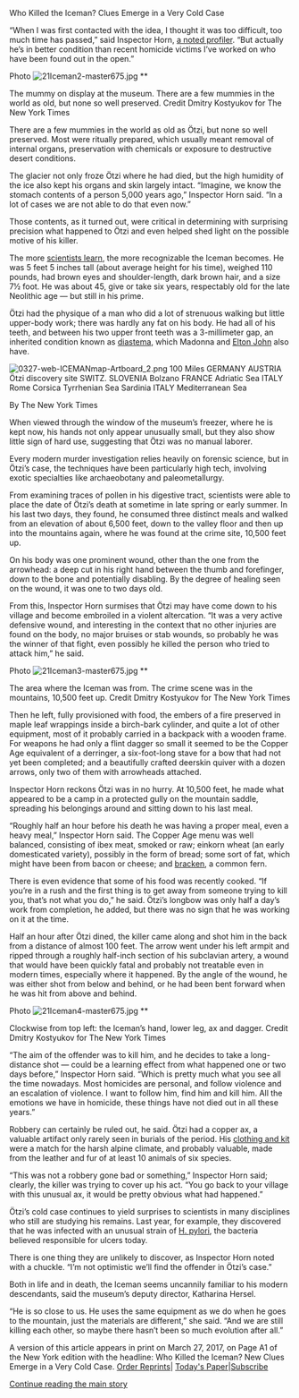 Who Killed the Iceman? Clues Emerge in a Very Cold Case

“When I was first contacted with the idea, I thought it was too difficult, too much time has passed,” said Inspector Horn, [a noted profiler](http://www.spiegel.de/international/a-serial-killer-stalks-turkish-shopkeepers-german-police-step-up-hunt-for-doener-kebab-killer-a-430710.html). “But actually he’s in better condition than recent homicide victims I’ve worked on who have been found out in the open.”

 Photo
 ![21Iceman2-master675.jpg](../_resources/38b9b8c0dc53970e520fa24af0f53546.jpg)
**

 The mummy on display at the museum. There are a few mummies in the world as old, but none so well preserved.    Credit Dmitry Kostyukov for The New York Times

There are a few mummies in the world as old as Ötzi, but none so well preserved. Most were ritually prepared, which usually meant removal of internal organs, preservation with chemicals or exposure to destructive desert conditions.

The glacier not only froze Ötzi where he had died, but the high humidity of the ice also kept his organs and skin largely intact. “Imagine, we know the stomach contents of a person 5,000 years ago,” Inspector Horn said. “In a lot of cases we are not able to do that even now.”

Those contents, as it turned out, were critical in determining with surprising precision what happened to Ötzi and even helped shed light on the possible motive of his killer.

The more [scientists learn](http://www.eurac.edu/en/research/health/iceman/conferences/Pages/3rd-Bolzano-Mummy-Congress-oetzi-25-years-of-research.aspx), the more recognizable the Iceman becomes. He was 5 feet 5 inches tall (about average height for his time), weighed 110 pounds, had brown eyes and shoulder-length, dark brown hair, and a size 7½ foot. He was about 45, give or take six years, respectably old for the late Neolithic age — but still in his prime.

Ötzi had the physique of a man who did a lot of strenuous walking but little upper-body work; there was hardly any fat on his body. He had all of his teeth, and between his two upper front teeth was a 3-millimeter gap, an inherited condition known as [diastema](https://en.oxforddictionaries.com/definition/diastema), which Madonna and [Elton John](https://www.pinterest.com/pin/535858055641074968/) also have.

![0327-web-ICEMANmap-Artboard_2.png](../_resources/17a291a1b72cce05a96b94a707b8a0aa.png)
100 Miles
GERMANY
AUSTRIA
Ötzi discovery site
SWITZ.
SLOVENIA
Bolzano
FRANCE
Adriatic
Sea
ITALY
Rome
Corsica
Tyrrhenian Sea
Sardinia
ITALY
Mediterranean Sea

By The New York Times

When viewed through the window of the museum’s freezer, where he is kept now, his hands not only appear unusually small, but they also show little sign of hard use, suggesting that Ötzi was no manual laborer.

Every modern murder investigation relies heavily on forensic science, but in Ötzi’s case, the techniques have been particularly high tech, involving exotic specialties like archaeobotany and paleometallurgy.

From examining traces of pollen in his digestive tract, scientists were able to place the date of Ötzi’s death at sometime in late spring or early summer. In his last two days, they found, he consumed three distinct meals and walked from an elevation of about 6,500 feet, down to the valley floor and then up into the mountains again, where he was found at the crime site, 10,500 feet up.

On his body was one prominent wound, other than the one from the arrowhead: a deep cut in his right hand between the thumb and forefinger, down to the bone and potentially disabling. By the degree of healing seen on the wound, it was one to two days old.

From this, Inspector Horn surmises that Ötzi may have come down to his village and become embroiled in a violent altercation. “It was a very active defensive wound, and interesting in the context that no other injuries are found on the body, no major bruises or stab wounds, so probably he was the winner of that fight, even possibly he killed the person who tried to attack him,” he said.

 Photo
 ![21Iceman3-master675.jpg](../_resources/1a80bd18c783d6f079294d1fe83da99d.jpg)
**

 The area where the Iceman was from. The crime scene was in the mountains, 10,500 feet up.    Credit Dmitry Kostyukov for The New York Times

Then he left, fully provisioned with food, the embers of a fire preserved in maple leaf wrappings inside a birch-bark cylinder, and quite a lot of other equipment, most of it probably carried in a backpack with a wooden frame. For weapons he had only a flint dagger so small it seemed to be the Copper Age equivalent of a derringer, a six-foot-long stave for a bow that had not yet been completed; and a beautifully crafted deerskin quiver with a dozen arrows, only two of them with arrowheads attached.

Inspector Horn reckons Ötzi was in no hurry. At 10,500 feet, he made what appeared to be a camp in a protected gully on the mountain saddle, spreading his belongings around and sitting down to his last meal.

“Roughly half an hour before his death he was having a proper meal, even a heavy meal,” Inspector Horn said. The Copper Age menu was well balanced, consisting of ibex meat, smoked or raw; einkorn wheat (an early domesticated variety), possibly in the form of bread; some sort of fat, which might have been from bacon or cheese; and [bracken](https://www.rhs.org.uk/advice/profile?pid=445), a common fern.

There is even evidence that some of his food was recently cooked. “If you’re in a rush and the first thing is to get away from someone trying to kill you, that’s not what you do,” he said. Ötzi’s longbow was only half a day’s work from completion, he added, but there was no sign that he was working on it at the time.

Half an hour after Ötzi dined, the killer came along and shot him in the back from a distance of almost 100 feet. The arrow went under his left armpit and ripped through a roughly half-inch section of his subclavian artery, a wound that would have been quickly fatal and probably not treatable even in modern times, especially where it happened. By the angle of the wound, he was either shot from below and behind, or he had been bent forward when he was hit from above and behind.

 Photo
 ![21Iceman4-master675.jpg](../_resources/08111b767c47cfb50ecb4f676f5c2d99.jpg)
**

 Clockwise from top left: the Iceman’s hand, lower leg, ax and dagger.    Credit Dmitry Kostyukov for The New York Times

“The aim of the offender was to kill him, and he decides to take a long-distance shot — could be a learning effect from what happened one or two days before,” Inspector Horn said. “Which is pretty much what you see all the time nowadays. Most homicides are personal, and follow violence and an escalation of violence. I want to follow him, find him and kill him. All the emotions we have in homicide, these things have not died out in all these years.”

Robbery can certainly be ruled out, he said. Ötzi had a copper ax, a valuable artifact only rarely seen in burials of the period. His [clothing and kit](https://www.nytimes.com/2016/08/23/science/otzi-the-icemans-patchwork-ensemble.html) were a match for the harsh alpine climate, and probably valuable, made from the leather and fur of at least 10 animals of six species.

“This was not a robbery gone bad or something,” Inspector Horn said; clearly, the killer was trying to cover up his act. “You go back to your village with this unusual ax, it would be pretty obvious what had happened.”

Ötzi’s cold case continues to yield surprises to scientists in many disciplines who still are studying his remains. Last year, for example, they discovered that he was infected with an unusual strain of [H](https://www.nytimes.com/2016/01/08/science/otzi-the-iceman-stomach-bacteria-europe-migration.html)[. pylori](https://www.nytimes.com/2016/01/08/science/otzi-the-iceman-stomach-bacteria-europe-migration.html), the bacteria believed responsible for ulcers today.

There is one thing they are unlikely to discover, as Inspector Horn noted with a chuckle. “I’m not optimistic we’ll find the offender in Ötzi’s case.”

Both in life and in death, the Iceman seems uncannily familiar to his modern descendants, said the museum’s deputy director, Katharina Hersel.

“He is so close to us. He uses the same equipment as we do when he goes to the mountain, just the materials are different,” she said. “And we are still killing each other, so maybe there hasn’t been so much evolution after all.”

A version of this article appears in print on March 27, 2017, on Page A1 of the New York edition with the headline: Who Killed the Iceman? New Clues Emerge in a Very Cold Case.   [Order Reprints](http://www.nytreprints.com/)|  [Today's Paper](http://www.nytimes.com/pages/todayspaper/index.html)|[Subscribe](http://www.nytimes.com/subscriptions/Multiproduct/lp839RF.html?campaignId=48JQY)

 [Continue reading the main story](https://www.nytimes.com/2017/03/26/world/europe/bolzano-italy-iceman-south-tyrol-museum-of-archaeology.html?_r=0#whats-next)